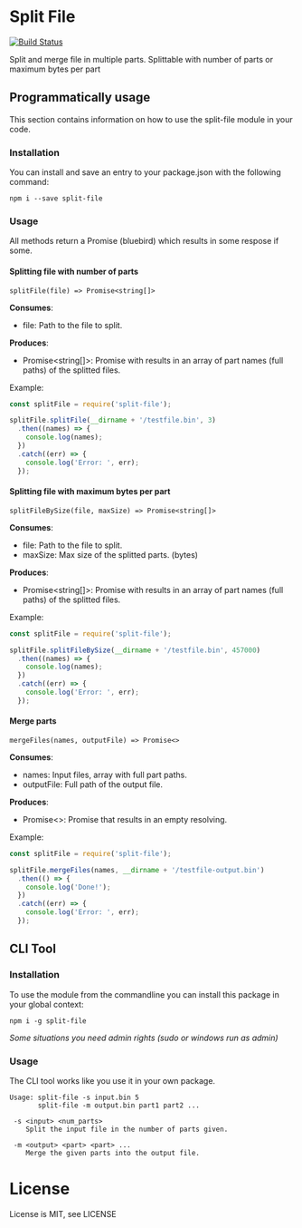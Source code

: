 # Split File
[![Build Status](https://travis-ci.org/tomvlk/node-split-file.svg?branch=master)](https://travis-ci.org/tomvlk/node-split-file)

Split and merge file in multiple parts. Splittable with number of parts or maximum bytes per part

## Programmatically usage
This section contains information on how to use the split-file module in your code.

### Installation
You can install and save an entry to your package.json with the following command:
```
npm i --save split-file
```

### Usage
All methods return a Promise (bluebird) which results in some respose if some.

#### Splitting file with number of parts
```
splitFile(file) => Promise<string[]>
```
**Consumes**:
- file: Path to the file to split.

**Produces**:
- Promise<string[]>: Promise with results in an array of part names (full paths) of the splitted files.

Example:
```javascript
const splitFile = require('split-file');

splitFile.splitFile(__dirname + '/testfile.bin', 3)
  .then((names) => {
    console.log(names);
  })
  .catch((err) => {
    console.log('Error: ', err);
  });
```

#### Splitting file with maximum bytes per part
```
splitFileBySize(file, maxSize) => Promise<string[]>
```
**Consumes**:
- file: Path to the file to split.
- maxSize: Max size of the splitted parts. (bytes)

**Produces**:
- Promise<string[]>: Promise with results in an array of part names (full paths) of the splitted files.

Example:
```javascript
const splitFile = require('split-file');

splitFile.splitFileBySize(__dirname + '/testfile.bin', 457000)
  .then((names) => {
    console.log(names);
  })
  .catch((err) => {
    console.log('Error: ', err);
  });
```

#### Merge parts
```
mergeFiles(names, outputFile) => Promise<>
```
**Consumes**:
- names: Input files, array with full part paths.
- outputFile: Full path of the output file.

**Produces**:
- Promise<>: Promise that results in an empty resolving.


Example:
```javascript
const splitFile = require('split-file');

splitFile.mergeFiles(names, __dirname + '/testfile-output.bin')
  .then(() => {
    console.log('Done!');
  })
  .catch((err) => {
    console.log('Error: ', err);
  });
```

## CLI Tool

### Installation

To use the module from the commandline you can install this package in your global context:
```
npm i -g split-file
```
*Some situations you need admin rights (sudo or windows run as admin)*

### Usage

The CLI tool works like you use it in your own package.

```
Usage: split-file -s input.bin 5
       split-file -m output.bin part1 part2 ...

 -s <input> <num_parts>
    Split the input file in the number of parts given.

 -m <output> <part> <part> ...
    Merge the given parts into the output file.
```


# License
License is MIT, see LICENSE